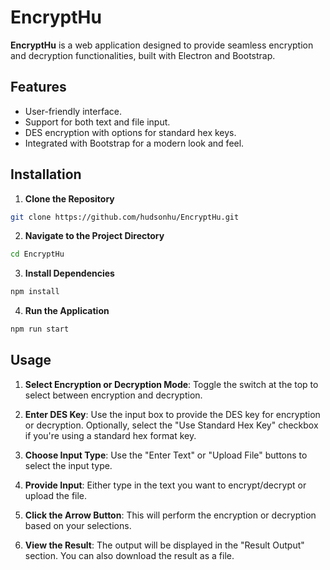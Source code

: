 # EncryptHu

**EncryptHu** is a web application designed to provide seamless encryption and decryption functionalities, built with Electron and Bootstrap.

## Features

- User-friendly interface.
- Support for both text and file input.
- DES encryption with options for standard hex keys.
- Integrated with Bootstrap for a modern look and feel.

## Installation

1. **Clone the Repository**
```bash
git clone https://github.com/hudsonhu/EncryptHu.git
```

2. **Navigate to the Project Directory**
```bash
cd EncryptHu
```

3. **Install Dependencies**
```bash
npm install
```

4. **Run the Application**
```bash
npm run start
```

## Usage

1. **Select Encryption or Decryption Mode**: Toggle the switch at the top to select between encryption and decryption.

2. **Enter DES Key**: Use the input box to provide the DES key for encryption or decryption. Optionally, select the "Use Standard Hex Key" checkbox if you're using a standard hex format key.

3. **Choose Input Type**: Use the "Enter Text" or "Upload File" buttons to select the input type.

4. **Provide Input**: Either type in the text you want to encrypt/decrypt or upload the file.

5. **Click the Arrow Button**: This will perform the encryption or decryption based on your selections.

6. **View the Result**: The output will be displayed in the "Result Output" section. You can also download the result as a file.
